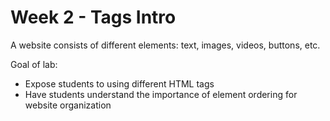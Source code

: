 # Week 2 - Tags Intro

A website consists of different elements: text, images, videos, buttons, etc.

Goal of lab:
* Expose students to using different HTML tags
* Have students understand the importance of element ordering for website organization